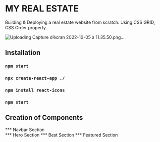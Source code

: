 # MY REAL ESTATE

Building & Deploying a real estate website from scratch.
Using CSS GRID, CSS Order property.

![Uploading Capture d’écran 2022-10-05 à 11.35.50.png…]()

## Installation

### `npm start`
### `npx create-react-app ./`
### `npm install react-icons`
### `npm start`

## Creation of Components

*** Navbar Section  
*** Hero Section
*** Best Section
*** Featured Section




